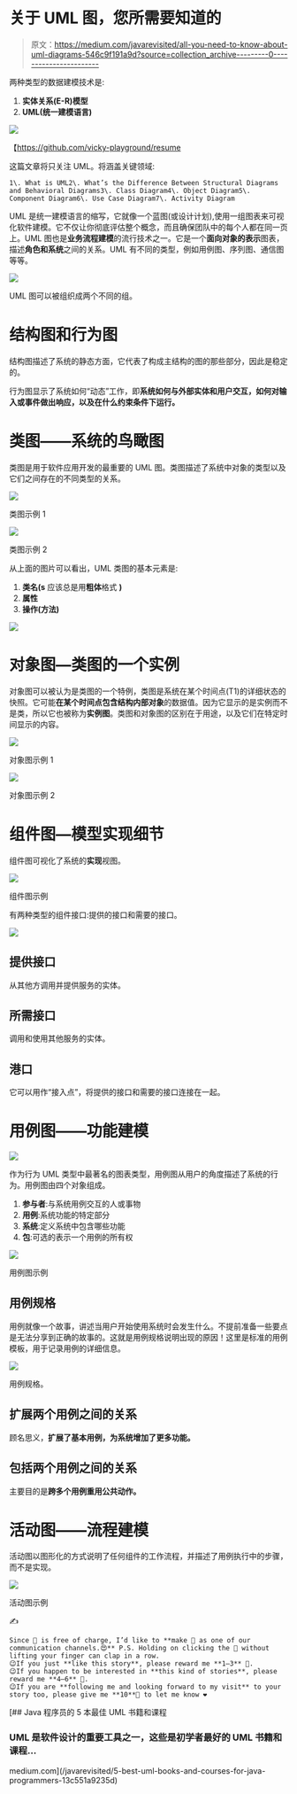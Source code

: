 # 关于 UML 图，您所需要知道的

> 原文：<https://medium.com/javarevisited/all-you-need-to-know-about-uml-diagrams-546c9f191a9d?source=collection_archive---------0----------------------->

两种类型的数据建模技术是:

1.  **实体关系(E-R)模型**
2.  **UML(统一建模语言)**

![](img/387a181f14021a1afea5caee0884a1fe.png)

【https://github.com/vicky-playground/resume 

这篇文章将只关注 UML。将涵盖关键领域:

```
1\. What is UML2\. What’s the Difference Between Structural Diagrams and Behavioral Diagrams3\. Class Diagram4\. Object Diagram5\. Component Diagram6\. Use Case Diagram7\. Activity Diagram
```

UML 是统一建模语言的缩写，它就像一个蓝图(或设计计划),使用一组图表来可视化软件建模。它不仅让你彻底评估整个概念，而且确保团队中的每个人都在同一页上。UML 图也是**业务流程建模**的流行技术之一。它是一个**面向对象的表示**图表，描述**角色和系统**之间的关系。UML 有不同的类型，例如用例图、序列图、通信图等等。

![](img/aaa3b01d9662c57660a07aa00aff6b9f.png)

UML 图可以被组织成两个不同的组。

# 结构图和行为图

结构图描述了系统的静态方面，它代表了构成主结构的图的那些部分，因此是稳定的。

行为图显示了系统如何“动态”工作，即**系统如何与外部实体和用户交互，如何对输入或事件做出响应，以及在什么约束条件下运行。**

# 类图——系统的鸟瞰图

类图是用于软件应用开发的最重要的 UML 图。类图描述了系统中对象的类型以及它们之间存在的不同类型的关系。

[![](img/d4ffc426cd3efef40bc0f77a1202e497.png)](https://javarevisited.blogspot.com/2017/07/top-5-books-to-learn-uml-unified-modelling-language-java.html)

类图示例 1

![](img/2fa7a14fb03adc3289f82d4a797873a2.png)

类图示例 2

从上面的图片可以看出，UML 类图的基本元素是:

1.  **类名(s** 应该总是用**粗体**格式 **)**
2.  **属性**
3.  **操作(方法)**

![](img/40179a11aaf96c7517ccc8270d6ec3b4.png)

# 对象图—类图的一个实例

对象图可以被认为是类图的一个特例，类图是系统在某个时间点(T1)的详细状态的快照。它可能**在某个时间点包含结构内部对象**的数据值。因为它显示的是实例而不是类，所以它也被称为**实例图**。类图和对象图的区别在于用途，以及它们在特定时间显示的内容。

![](img/e43100927ba1e4b7767c23bb8ec1dbd2.png)

对象图示例 1

![](img/c19201ed19211efe232334113427bb24.png)

对象图示例 2

# 组件图—模型实现细节

组件图可视化了系统的**实现**视图。

![](img/6f384a1c8d9a06c319d27bb92494cc52.png)

组件图示例

有两种类型的组件接口:提供的接口和需要的接口。

![](img/70b5188c375591941e218baadbad9700.png)

## **提供接口**

从其他方调用并提供服务的实体。

## **所需接口**

调用和使用其他服务的实体。

## 港口

它可以用作“接入点”，将提供的接口和需要的接口连接在一起。

# 用例图——功能建模

![](img/77ca53476f1bccebb93c6506780c390f.png)

作为行为 UML 类型中最著名的图表类型，用例图从用户的角度描述了系统的行为。用例图由四个对象组成。

1.  **参与者**:与系统用例交互的人或事物
2.  **用例**:系统功能的特定部分
3.  **系统**:定义系统中包含哪些功能
4.  **包**:可选的表示一个用例的所有权

![](img/d017ab9223b7f33ad55e8b4a828ab1a9.png)

用例图示例

## 用例规格

用例就像一个故事，讲述当用户开始使用系统时会发生什么。不提前准备一些要点是无法分享到正确的故事的。这就是用例规格说明出现的原因！这里是标准的用例模板，用于记录用例的详细信息。

![](img/87893044b7195b200d18919c9562fc5d.png)

用例规格。

## 扩展两个用例之间的关系

顾名思义，**扩展了基本用例，为系统增加了更多功能。**

## 包括两个用例之间的关系

主要目的是**跨多个用例重用公共动作。**

# 活动图——流程建模

活动图以图形化的方式说明了任何组件的工作流程，并描述了用例执行中的步骤，而不是实现。

![](img/dcfcb69477c4819ce95bd902ed688d6c.png)

活动图示例

✍️

```
Since 👏 is free of charge, I’d like to **make 👏 as one of our communication channels.😍** P.S. Holding on clicking the 👏 without lifting your finger can clap in a row.
😉If you just **like this story**, please reward me **1–3** 👏.
😉If you happen to be interested in **this kind of stories**, please reward me **4–6** 👏.
😉If you are **following me and looking forward to my visit** to your story too, please give me **10**👏 to let me know️ ❤ ️
```

[](/javarevisited/5-best-uml-books-and-courses-for-java-programmers-13c551a9235d) [## Java 程序员的 5 本最佳 UML 书籍和课程

### UML 是软件设计的重要工具之一，这些是初学者最好的 UML 书籍和课程…

medium.com](/javarevisited/5-best-uml-books-and-courses-for-java-programmers-13c551a9235d)